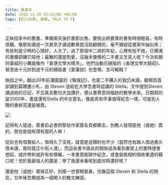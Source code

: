```yaml
---
title: 舊書本
date: 2018-11-29 23:33:00 +08:00
tags: [別人的事, 讀書, TALK TO I]

---
```


  
  
正執拾家中的舊書，準備兩天後於書節出售。要挑出將要賣的書有時很輕易，有時很難。像那些讀過一次甚至才讀過數章就沒勁翻閱的，毫不猶疑從書架中抽出來；有些則是少時的心頭好，人大了，過了那個中二病的年紀，心裡有些不捨，已爆滿的書櫃卻嫌它阻地；最難的還是割愛，沒幾本像樣的二手書又怎見人呢？今次和跟同事組的小攤就喚作「香港文學大晒冷」，他們出動已絕版的《香港文學大騎刧》、甚至由十元抄到過千元的絕版書《愛蓮說》也登場，怎可輸蝕？  
  
執拾之中，翻出20年前潘國靈的《傷城記》，也是二手購入的我仍未讀。翻開頁首卻讀到篇贈書小札，由 Steven 送給在大學念書時認識的 Stella。文中提到Steven讀過她的日記，不忘美言數句大加讚許，便以書寄意祝福她的教學未來。日期寫的是2000年，書底還有Stella 的中文簽名，像是真有件事值得紀念一樣，可是別人贈的書終究還是被賣。  
  
![](https://4.bp.blogspot.com/-uN8HR3PYWIA/XAAG0bJ0_YI/AAAAAAAAGsI/J-FS6Ke1-JUAoTh8B2mPaL4KMo0qUhwgACLcBGAs/s400/IMG_5782.jpg)
  
  
記得有人提過，賣書前必會把那些作家簽名頁都撕去，別教人發現是他（或她）賣的，倒也是個有頭有面的人嘛！  
  
從前也有借書給人，借得久了沒見，就當是送贈的也不少（當然也有跟人借過書久借未還，我知我正仆街人渣）。而這些書令彼此的關係成為看到書架上的書時便會想起，或許帶刺或許有些懷緬，一本書竟能聊作紀念，或會是能相約借故重遇的藉口呢！但於我最惱人的還是：慘了我還未看呢到底何時還好呢？  
  
還是他（或她）賣掉正好，別擺一世督眼督鼻。恰像這個 Steven 和 Stella 的現在，廿年後忽爾成為一個閑人的散文練習。  
  
  
